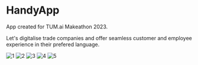 # HandyApp

App created for TUM.ai Makeathon 2023.

Let's digitalise trade companies and offer seamless customer and employee experience in their prefered language.

![1](images/handy_1.jpeg)
![2](images/handy_2.jpeg)
![3](images/handy_3.jpeg)
![4](images/handy_4.jpeg)
![5](images/handy_5.jpeg)
